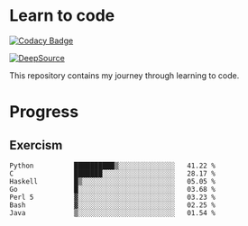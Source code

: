 # Learn to code

[![Codacy Badge](https://app.codacy.com/project/badge/Grade/3db6c9718356497dbad15088736bf0d1)](https://www.codacy.com/gh/MrAdityaAlok/learn-to-code/dashboard?utm_source=github.com&amp;utm_medium=referral&amp;utm_content=MrAdityaAlok/learn-to-code&amp;utm_campaign=Badge_Grade)

[![DeepSource](https://deepsource.io/gh/MrAdityaAlok/learn-to-code.svg/?label=active+issues&show_trend=true)](https://deepsource.io/gh/MrAdityaAlok/learn-to-code/?ref=repository-badge)

This repository contains my journey through learning to code.

# Progress

## Exercism

<!--START_SECTION:progress-->
```text
Python          ██████████▒░░░░░░░░░░░░░░   41.22 % 
C               ███████░░░░░░░░░░░░░░░░░░   28.17 % 
Haskell         █▒░░░░░░░░░░░░░░░░░░░░░░░   05.05 % 
Go              █░░░░░░░░░░░░░░░░░░░░░░░░   03.68 % 
Perl 5          ▓░░░░░░░░░░░░░░░░░░░░░░░░   03.23 % 
Bash            ▓░░░░░░░░░░░░░░░░░░░░░░░░   02.25 % 
Java            ▒░░░░░░░░░░░░░░░░░░░░░░░░   01.54 % 
```
<!--END_SECTION:progress-->
